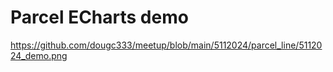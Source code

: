 
# Parcel ECharts demo

https://github.com/dougc333/meetup/blob/main/5112024/parcel_line/5112024_demo.png

